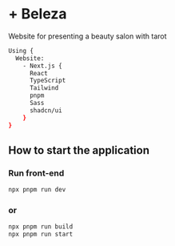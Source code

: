 # + Beleza
Website for presenting a beauty salon with tarot

```bash
Using {
  Website:
    - Next.js {
      React
      TypeScript
      Tailwind
      pnpm
      Sass
      shadcn/ui
    }
}
```

## How to start the application

### Run front-end
```bash
npx pnpm run dev

```

### or

```bash
npx pnpm run build
npx pnpm run start

```
